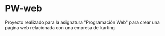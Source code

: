 # PW-web
 Proyecto realizado para la asignatura "Programación Web" para crear una página web relacionada con una empresa de karting
